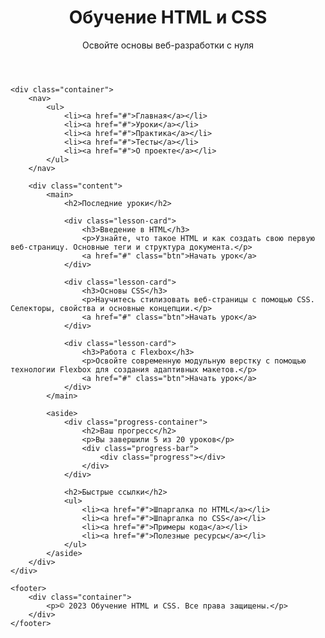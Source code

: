 
<html lang="ru">
<head>
    <meta charset="UTF-8">
    <meta name="viewport" content="width=device-width, initial-scale=1.0">
    <link rel="stylesheet" href="styles.css" type="text/css">
    <style>
      </style>
</head>
<body>
    <header>
        <div class="container">
            <h1>Обучение HTML и CSS</h1>
            <p class="subtitle">Освойте основы веб-разработки с нуля</p>
        </div>
    </header>

    <div class="container">
        <nav>
            <ul>
                <li><a href="#">Главная</a></li>
                <li><a href="#">Уроки</a></li>
                <li><a href="#">Практика</a></li>
                <li><a href="#">Тесты</a></li>
                <li><a href="#">О проекте</a></li>
            </ul>
        </nav>

        <div class="content">
            <main>
                <h2>Последние уроки</h2>

                <div class="lesson-card">
                    <h3>Введение в HTML</h3>
                    <p>Узнайте, что такое HTML и как создать свою первую веб-страницу. Основные теги и структура документа.</p>
                    <a href="#" class="btn">Начать урок</a>
                </div>

                <div class="lesson-card">
                    <h3>Основы CSS</h3>
                    <p>Научитесь стилизовать веб-страницы с помощью CSS. Селекторы, свойства и основные концепции.</p>
                    <a href="#" class="btn">Начать урок</a>
                </div>

                <div class="lesson-card">
                    <h3>Работа с Flexbox</h3>
                    <p>Освойте современную модульную верстку с помощью технологии Flexbox для создания адаптивных макетов.</p>
                    <a href="#" class="btn">Начать урок</a>
                </div>
            </main>

            <aside>
                <div class="progress-container">
                    <h2>Ваш прогресс</h2>
                    <p>Вы завершили 5 из 20 уроков</p>
                    <div class="progress-bar">
                        <div class="progress"></div>
                    </div>
                </div>

                <h2>Быстрые ссылки</h2>
                <ul>
                    <li><a href="#">Шпаргалка по HTML</a></li>
                    <li><a href="#">Шпаргалка по CSS</a></li>
                    <li><a href="#">Примеры кода</a></li>
                    <li><a href="#">Полезные ресурсы</a></li>
                </ul>
            </aside>
        </div>
    </div>

    <footer>
        <div class="container">
            <p>© 2023 Обучение HTML и CSS. Все права защищены.</p>
        </div>
    </footer>
</body>
</html>
